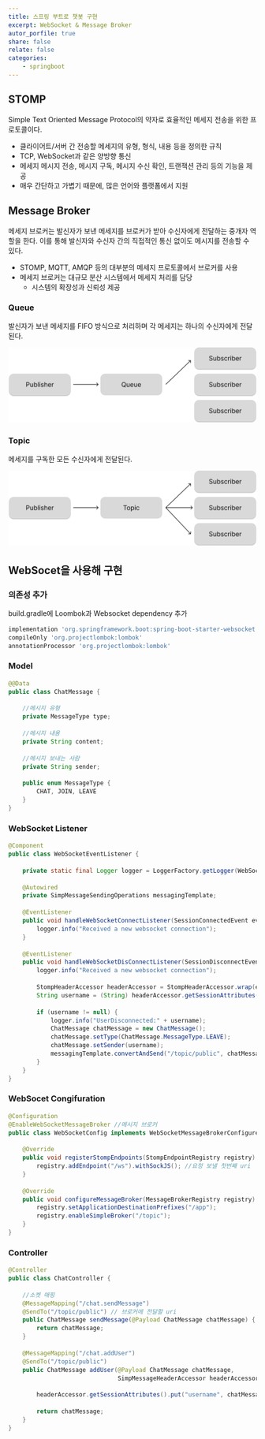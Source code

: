```yaml
---
title: 스프링 부트로 챗봇 구현
excerpt: WebSocket & Message Broker
autor_porfile: true
share: false
relate: false
categories:
    - springboot
---
```


## STOMP
Simple Text Oriented Message Protocol의 약자로 효율적인 메세지 전송을 위한 프로토콜이다.
* 클라이어트/서버 간 전송할 메세지의 유형, 형식, 내용 등을 정의한 규칙
* TCP, WebSocket과 같은 양방향 통신
* 메세지 메시지 전송, 메시지 구독, 메시지 수신 확인, 트랜잭션 관리 등의 기능을 제공
* 매우 간단하고 가볍기 때문에, 많은 언어와 플랫폼에서 지원

## Message Broker
메세지 브로커는 발신자가 보낸 메세지를 브로커가 받아 수신자에게 전달하는 중개자 역할을 한다. 이를 통해 발신자와 수신자 간의 직접적인 통신 없이도 메시지를 전송할 수 있다.  
* STOMP, MQTT, AMQP 등의 대부분의 메세지 프로토콜에서 브로커를 사용
* 메세지 브로커는 대규모 분산 시스템에서 메세지 처리를 담당
  * 시스템의 확장성과 신뢰성 제공

### Queue
발신자가 보낸 메세지를 FIFO 방식으로 처리하며 각 메세지는 하나의 수신자에게 전달된다.
<div><img src="../../assets/images/blogImg/queue.png"/></div>

### Topic
메세지를 구독한 모든 수신자에게 전달된다.
<div><img src="../../assets/images/blogImg/topic.png"/></div>

## WebSocet을 사용해 구현
### 의존성 추가
build.gradle에 Loombok과 Websocket dependency 추가
```gradle
implementation 'org.springframework.boot:spring-boot-starter-websocket'
compileOnly 'org.projectlombok:lombok'
annotationProcessor 'org.projectlombok:lombok'
```

### Model
```java
@@Data
public class ChatMessage {

    //메시지 유형
    private MessageType type;

    //메시지 내용
    private String content;

    //메시지 보내는 사람
    private String sender;

    public enum MessageType {
        CHAT, JOIN, LEAVE
    }
}
```

### WebSocket Listener
```java
@Component
public class WebSocketEventListener {

    private static final Logger logger = LoggerFactory.getLogger(WebSocketEventListener.class);

    @Autowired
    private SimpMessageSendingOperations messagingTemplate;

    @EventListener
    public void handleWebSocketConnectListener(SessionConnectedEvent event) {
        logger.info("Received a new websocket connection");
    }

    @EventListener
    public void handleWebSocketDisConnectListener(SessionDisconnectEvent event) {
        logger.info("Received a new websocket connection");

        StompHeaderAccessor headerAccessor = StompHeaderAccessor.wrap(event.getMessage());
        String username = (String) headerAccessor.getSessionAttributes().get("username");

        if (username != null) {
            logger.info("UserDisconnected:" + username);
            ChatMessage chatMessage = new ChatMessage();
            chatMessage.setType(ChatMessage.MessageType.LEAVE);
            chatMessage.setSender(username);
            messagingTemplate.convertAndSend("/topic/public", chatMessage);
        }
    }
}
```

### WebSocet Congifuration
```java
@Configuration
@EnableWebSocketMessageBroker //메시지 브로커
public class WebSocketConfig implements WebSocketMessageBrokerConfigurer {

    @Override
    public void registerStompEndpoints(StompEndpointRegistry registry) {
        registry.addEndpoint("/ws").withSockJS(); //요청 보낼 첫번째 uri
    }

    @Override
    public void configureMessageBroker(MessageBrokerRegistry registry) {
        registry.setApplicationDestinationPrefixes("/app");
        registry.enableSimpleBroker("/topic");
    }
}
```

### Controller
```java
@Controller
public class ChatController {

    //소켓 매핑
    @MessageMapping("/chat.sendMessage")
    @SendTo("/topic/public") // 브로커에 전달할 uri
    public ChatMessage sendMessage(@Payload ChatMessage chatMessage) {
        return chatMessage;
    }

    @MessageMapping("/chat.addUser")
    @SendTo("/topic/public")
    public ChatMessage addUser(@Payload ChatMessage chatMessage,
                               SimpMessageHeaderAccessor headerAccessor) {

        headerAccessor.getSessionAttributes().put("username", chatMessage.getSender());

        return chatMessage;
    }
}
```



